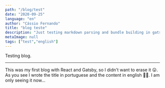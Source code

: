 ```yaml
---
path: "/blog/test"
date: "2020-09-25"
language: "en"
author: "Cássio Fernando"
title: "blog teste"
description: "Just testing markdown parsing and bundle building in gatsby."
metaImage: null
tags: ["test","english"]
---
```


Testing blog.

---

This was my first blog with React and Gatsby, so I didn't want to erase it 😛.
As you see I wrote the title in portuguese and the content in english 🤦‍♂️.
I am only seeing it now...